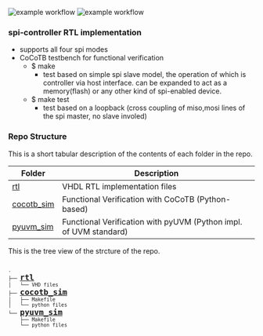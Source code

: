 ![example workflow](https://github.com/npatsiatzis/spi_master/actions/workflows/regression_controller.yml/badge.svg)
![example workflow](https://github.com/npatsiatzis/spi_master/actions/workflows/coverage_controller.yml/badge.svg)

### spi-controller RTL implementation


- supports all four spi modes
- CoCoTB testbench for functional verification
    - $ make
        - test based on simple spi slave model, the operation of which is controller via host interface. can be expanded to act as a memory(flash) or any other kind of spi-enabled device.
    - $ make test
        - test based on a loopback (cross coupling of miso,mosi lines of the spi master, no slave involed)


### Repo Structure

This is a short tabular description of the contents of each folder in the repo.

| Folder | Description |
| ------ | ------ |
| [rtl](https://github.com/npatsiatzis/spi_master/tree/main/rtl/VHDL) | VHDL RTL implementation files |
| [cocotb_sim](https://github.com/npatsiatzis/spi_master/tree/main/cocotb_sim) | Functional Verification with CoCoTB (Python-based) |
| [pyuvm_sim](https://github.com/npatsiatzis/spi_master/tree/main/pyuvm_sim) | Functional Verification with pyUVM (Python impl. of UVM standard) |


This is the tree view of the strcture of the repo.
<pre>
<font size = "2">
.
├── <font size = "4"><b><a href="https://github.com/npatsiatzis/spi_master/tree/main/rtl">rtl</a></b> </font>
│   └── VHD files
├── <font size = "4"><b><a href="https://github.com/npatsiatzis/spi_master/tree/main/cocotb_sim">cocotb_sim</a></b></font>
│   ├── Makefile
│   └── python files
└── <font size = "4"><b><a 
 href="https://github.com/npatsiatzis/spi_master/tree/main/pyuvm_sim">pyuvm_sim</a></b></font>
    ├── Makefile
    └── python files
</pre>
